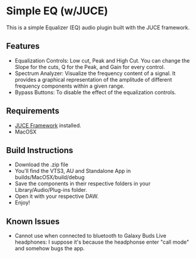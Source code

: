 # Simple EQ (w/JUCE)

This is a simple Equalizer (EQ) audio plugin built with the JUCE framework.

## Features

- Equalization Controls: Low cut, Peak and High Cut. You can change the Slope for the cuts, Q for the Peak, and Gain for every control.
- Spectrum Analyzer: Visualize the frequency content of a signal. It provides a graphical representation of the amplitude of different frequency components within a given range.
- Bypass Buttons: To disable the effect of the equalization controls.

## Requirements

- [JUCE Framework](https://juce.com/) installed.
- MacOSX

## Build Instructions 

- Download the .zip file 
- You'll find the VTS3, AU and Standalone App in builds/MacOSX/build/debug
- Save the components in their respective folders in your Library/Audio/Plug-ins folder.
- Open it with your respective DAW.
- Enjoy!

## Known Issues

- Cannot use when connected to bluetooth to Galaxy Buds Live headphones: I suppose it's because the headphonse enter "call mode" and somehow bugs the app.
